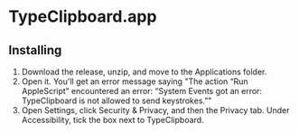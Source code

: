 # TypeClipboard.app


## Installing

1. Download the release, unzip, and move to the Applications folder.
1. Open it. You'll get an error message saying "The action “Run AppleScript” encountered an error: “System Events got an error: TypeClipboard is not allowed to send keystrokes.”"
1. Open Settings, click Security & Privacy, and then the Privacy tab. Under Accessibility, tick the box next to TypeClipboard.
